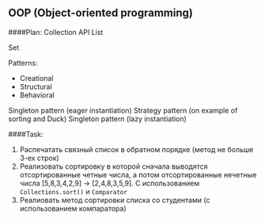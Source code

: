 
## OOP (Object-oriented programming)

####Plan: 
Collection API
List

Set

Patterns:
- Creational
- Structural
- Behavioral

Singleton pattern (eager instantiation)
Strategy pattern (on example of sorting and Duck)
Singleton pattern (lazy instantiation)


####Task:
1. Распечатать связный список в обратном порядке (метод не больше 3-ех строк)
1. Реализовать сортировку в которой сначала выводятся отсортированные четные числа, а потом отсортированные нечетные числа
[5,8,3,4,2,9] -> [2,4,8,3,5,9].
С использованием `Collections.sort()` и `Comparator`
1. Реалиовать метод сортировки списка со студентами (с использованием компаратора)
 

